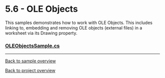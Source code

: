 ﻿
# 5.6 - OLE Objects
This samples demonstrates how to work with OLE Objects. This includes linking to, embedding and removing OLE objects (external files) in a worksheet via its Drawing property.

### [OLEObjectsSample.cs](OLEObjectsSample.vb)

---
[Back to sample overview](..%2FReadme.md)

[Back to project overview](..%2F..%2FReadme.md)